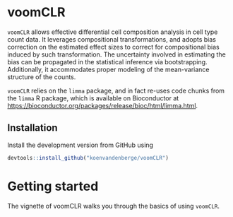 
<!-- README.md is generated from README.Rmd. Please edit that file -->

# voomCLR

`voomCLR` allows effective differential cell composition analysis in
cell type count data. It leverages compositional transformations, and
adopts bias correction on the estimated effect sizes to correct for
compositional bias induced by such transformation. The uncertainty
involved in estimating the bias can be propagated in the statistical
inference via bootstrapping. Additionally, it accommodates proper
modeling of the mean-variance structure of the counts.

`voomCLR` relies on the `limma` package, and in fact re-uses code chunks
from the `limma` R package, which is available on Bioconductor at
<https://bioconductor.org/packages/release/bioc/html/limma.html>.

## Installation

Install the development version from GitHub using

``` r
devtools::install_github("koenvandenberge/voomCLR")
```

# Getting started

The vignette of voomCLR walks you through the basics of using `voomCLR`.
